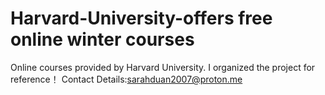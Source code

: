 # Harvard-University-offers free online winter courses
Online courses provided by Harvard University.
I organized the project for reference！
Contact Details:sarahduan2007@proton.me
